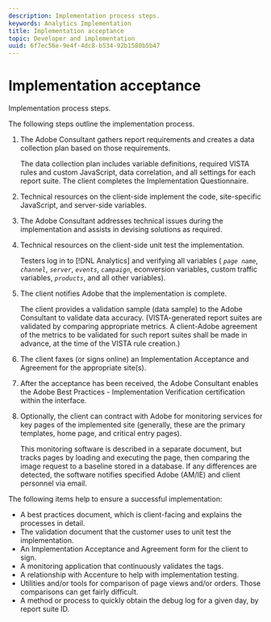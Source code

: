 ```yaml
---
description: Implementation process steps.
keywords: Analytics Implementation
title: Implementation acceptance
topic: Developer and implementation
uuid: 6f7ec56e-9e4f-4dc8-b534-92b1580b5b47
---
```


# Implementation acceptance

Implementation process steps.

The following steps outline the implementation process.

1. The Adobe Consultant gathers report requirements and creates a data collection plan based on those requirements.

   The data collection plan includes variable definitions, required VISTA rules and custom JavaScript, data correlation, and all settings for each report suite. The client completes the Implementation Questionnaire.
1. Technical resources on the client-side implement the code, site-specific JavaScript, and server-side variables.
1. The Adobe Consultant addresses technical issues during the implementation and assists in devising solutions as required.
1. Technical resources on the client-side unit test the implementation.

   Testers log in to [!DNL Analytics] and verifying all variables ( *`page name`*, *`channel`*, *`server`*, *`events`*, *`campaign`*, econversion variables, custom traffic variables, *`products`*, and all other variables).
1. The client notifies Adobe that the implementation is complete.

   The client provides a validation sample (data sample) to the Adobe Consultant to validate data accuracy. (VISTA-generated report suites are validated by comparing appropriate metrics. A client-Adobe agreement of the metrics to be validated for such report suites shall be made in advance, at the time of the VISTA rule creation.) 
1. The client faxes (or signs online) an Implementation Acceptance and Agreement for the appropriate site(s).
1. After the acceptance has been received, the Adobe Consultant enables the Adobe Best Practices - Implementation Verification certification within the interface.
1. Optionally, the client can contract with Adobe for monitoring services for key pages of the implemented site (generally, these are the primary templates, home page, and critical entry pages).

   This monitoring software is described in a separate document, but tracks pages by loading and executing the page, then comparing the image request to a baseline stored in a database. If any differences are detected, the software notifies specified Adobe (AM/IE) and client personnel via email.

The following items help to ensure a successful implementation:

* A best practices document, which is client-facing and explains the processes in detail.
* The validation document that the customer uses to unit test the implementation.
* An Implementation Acceptance and Agreement form for the client to sign.
* A monitoring application that continuously validates the tags.
* A relationship with Accenture to help with implementation testing.
* Utilities and/or tools for comparison of page views and/or orders. Those comparisons can get fairly difficult.
* A method or process to quickly obtain the debug log for a given day, by report suite ID.

